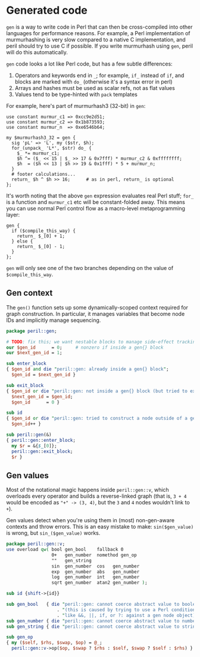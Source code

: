 # Generated code
`gen` is a way to write code in Perl that can then be cross-compiled into other
languages for performance reasons. For example, a Perl implementation of
murmurhashing is very slow compared to a native C implementation, and peril
should try to use C if possible. If you write murmurhash using `gen`, peril
will do this automatically.

`gen` code looks a lot like Perl code, but has a few subtle differences:

1. Operators and keywords end in `_`; for example, `if_` instead of `if`, and
   blocks are marked with `do_` (otherwise it's a syntax error in perl)
2. Arrays and hashes must be used as scalar refs, not as flat values
3. Values tend to be type-hinted with `pack` templates

For example, here's part of murmurhash3 (32-bit) in `gen`:

```
use constant murmur_c1 => 0xcc9e2d51;
use constant murmur_c2 => 0x1b873593;
use constant murmur_n  => 0xe6546b64;

my $murmurhash3_32 = gen {
  sig 'pL' => 'L', my ($str, $h);
  for_(unpack_ 'L*', $str) do_ {
    $_ *= murmur_c1;
    $h ^= ($_ << 15 | $_ >> 17 & 0x7fff) * murmur_c2 & 0xffffffff;
    $h  = ($h << 13 | $h >> 19 & 0x1fff) * 5 + murmur_n;
  }
  # footer calculations...
  return_ $h ^ $h >> 16;      # as in perl, return_ is optional
};
```

It's worth noting that the above `gen` expression evaluates real Perl stuff;
`for_` is a function and `murmur_c1` etc will be constant-folded away. This
means you can use normal Perl control flow as a macro-level metaprogramming
layer:

```
gen {
  if ($compile_this_way) {
    return_ $_[0] + 1;
  } else {
    return_ $_[0] - 1;
  }
};
```

`gen` will only see one of the two branches depending on the value of
`$compile_this_way`.

## Gen context
The `gen()` function sets up some dynamically-scoped context required for graph
construction. In particular, it manages variables that become node IDs and
implicitly manage sequencing.

```perl
package peril::gen;

# TODO: fix this; we want nestable blocks to manage side-effect tracking
our $gen_id      = 0;     # nonzero if inside a gen{} block
our $next_gen_id = 1;

sub enter_block
{ $gen_id and die "peril::gen: already inside a gen{} block";
  $gen_id = $next_gen_id }

sub exit_block
{ $gen_id or die "peril::gen: not inside a gen{} block (but tried to exit)";
  $next_gen_id = $gen_id;
  $gen_id      = 0 }

sub id
{ $gen_id or die "peril::gen: tried to construct a node outside of a gen{} block";
  $gen_id++ }

sub peril::gen(&)
{ peril::gen::enter_block;
  my $r = &{$_[0]};
  peril::gen::exit_block;
  $r }
```

## Gen values
Most of the notational magic happens inside `peril::gen::v`, which overloads
every operator and builds a reverse-linked graph (that is, `3 + 4` would be
encoded as `"+" -> (3, 4)`, but the `3` and `4` nodes wouldn't link to `+`).

Gen values detect when you're using them in (most) non-gen-aware contexts and
throw errors. This is an easy mistake to make: `sin($gen_value)` is wrong, but
`sin_($gen_value)` works.

```perl
package peril::gen::v;
use overload qw( bool gen_bool    fallback 0
                 0+   gen_number  nomethod gen_op
                 ""   gen_string
                 sin  gen_number  cos   gen_number
                 exp  gen_number  abs   gen_number
                 log  gen_number  int   gen_number
                 sqrt gen_number  atan2 gen_number );

sub id {shift->{id}}

sub gen_bool   { die "peril::gen: cannot coerce abstract value to boolean "
                   . "(this is caused by trying to use a Perl conditional "
                   . "like &&, ||, if, or ?: against a gen node object)" }
sub gen_number { die "peril::gen: cannot coerce abstract value to number" }
sub gen_string { die "peril::gen: cannot coerce abstract value to string" }

sub gen_op
{ my ($self, $rhs, $swap, $op) = @_;
  peril::gen::v->op($op, $swap ? $rhs : $self, $swap ? $self : $rhs) }
```
